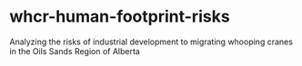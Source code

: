 # whcr-human-footprint-risks
Analyzing the risks of industrial development to migrating whooping cranes in the Oils Sands Region of Alberta
